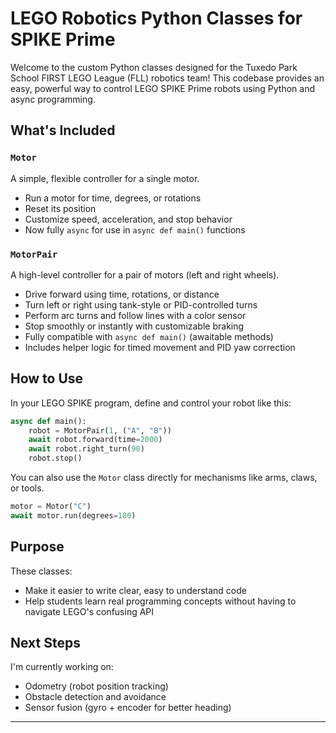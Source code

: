 # LEGO Robotics Python Classes for SPIKE Prime

Welcome to the custom Python classes designed for the Tuxedo Park School FIRST LEGO League (FLL) robotics team! 
This codebase provides an easy, powerful way to control LEGO SPIKE Prime robots using Python and async programming.

## What's Included

### `Motor`
A simple, flexible controller for a single motor.

- Run a motor for time, degrees, or rotations
- Reset its position
- Customize speed, acceleration, and stop behavior
- Now fully `async` for use in `async def main()` functions

### `MotorPair`
A high-level controller for a pair of motors (left and right wheels).

- Drive forward using time, rotations, or distance
- Turn left or right using tank-style or PID-controlled turns
- Perform arc turns and follow lines with a color sensor
- Stop smoothly or instantly with customizable braking
- Fully compatible with `async def main()` (awaitable methods)
- Includes helper logic for timed movement and PID yaw correction

## How to Use

In your LEGO SPIKE program, define and control your robot like this:

```python
async def main():
    robot = MotorPair(1, ("A", "B"))
    await robot.forward(time=2000)
    await robot.right_turn(90)
    robot.stop()
```

You can also use the `Motor` class directly for mechanisms like arms, claws, or tools.

```python
motor = Motor("C")
await motor.run(degrees=180)
```

## Purpose

These classes:
- Make it easier to write clear, easy to understand code
- Help students learn real programming concepts without having to navigate LEGO's confusing API


## Next Steps

I'm currently working on:
- Odometry (robot position tracking)
- Obstacle detection and avoidance
- Sensor fusion (gyro + encoder for better heading)



---
